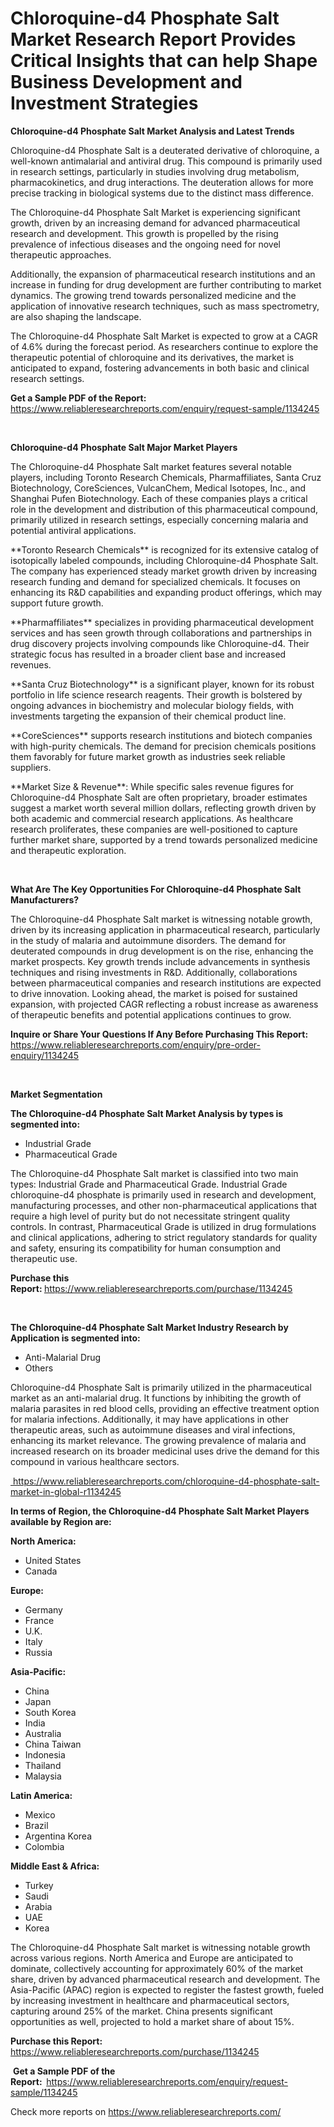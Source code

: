 <p><h1>Chloroquine-d4 Phosphate Salt Market Research Report Provides Critical Insights that can help Shape Business Development and Investment Strategies</h1></p><p><strong>Chloroquine-d4 Phosphate Salt Market Analysis and Latest Trends</strong></p>
<p><p>Chloroquine-d4 Phosphate Salt is a deuterated derivative of chloroquine, a well-known antimalarial and antiviral drug. This compound is primarily used in research settings, particularly in studies involving drug metabolism, pharmacokinetics, and drug interactions. The deuteration allows for more precise tracking in biological systems due to the distinct mass difference.</p><p>The Chloroquine-d4 Phosphate Salt Market is experiencing significant growth, driven by an increasing demand for advanced pharmaceutical research and development. This growth is propelled by the rising prevalence of infectious diseases and the ongoing need for novel therapeutic approaches. </p><p>Additionally, the expansion of pharmaceutical research institutions and an increase in funding for drug development are further contributing to market dynamics. The growing trend towards personalized medicine and the application of innovative research techniques, such as mass spectrometry, are also shaping the landscape. </p><p>The Chloroquine-d4 Phosphate Salt Market is expected to grow at a CAGR of 4.6% during the forecast period. As researchers continue to explore the therapeutic potential of chloroquine and its derivatives, the market is anticipated to expand, fostering advancements in both basic and clinical research settings.</p></p>
<p><strong>Get a Sample PDF of the Report:&nbsp;</strong> <a href="https://www.reliableresearchreports.com/enquiry/request-sample/1134245?utm_campaign=2278&utm_medium=2&utm_source=Github&utm_content=ia&utm_term=25032025&utm_id=chloroquine-d4-phosphate-salt">https://www.reliableresearchreports.com/enquiry/request-sample/1134245</a></p>
<p>&nbsp;</p>
<p><strong>Chloroquine-d4 Phosphate Salt Major Market Players</strong></p>
<p><p>The Chloroquine-d4 Phosphate Salt market features several notable players, including Toronto Research Chemicals, Pharmaffiliates, Santa Cruz Biotechnology, CoreSciences, VulcanChem, Medical Isotopes, Inc., and Shanghai Pufen Biotechnology. Each of these companies plays a critical role in the development and distribution of this pharmaceutical compound, primarily utilized in research settings, especially concerning malaria and potential antiviral applications.</p><p>**Toronto Research Chemicals** is recognized for its extensive catalog of isotopically labeled compounds, including Chloroquine-d4 Phosphate Salt. The company has experienced steady market growth driven by increasing research funding and demand for specialized chemicals. It focuses on enhancing its R&D capabilities and expanding product offerings, which may support future growth.</p><p>**Pharmaffiliates** specializes in providing pharmaceutical development services and has seen growth through collaborations and partnerships in drug discovery projects involving compounds like Chloroquine-d4. Their strategic focus has resulted in a broader client base and increased revenues.</p><p>**Santa Cruz Biotechnology** is a significant player, known for its robust portfolio in life science research reagents. Their growth is bolstered by ongoing advances in biochemistry and molecular biology fields, with investments targeting the expansion of their chemical product line.</p><p>**CoreSciences** supports research institutions and biotech companies with high-purity chemicals. The demand for precision chemicals positions them favorably for future market growth as industries seek reliable suppliers.</p><p>**Market Size & Revenue**: While specific sales revenue figures for Chloroquine-d4 Phosphate Salt are often proprietary, broader estimates suggest a market worth several million dollars, reflecting growth driven by both academic and commercial research applications. As healthcare research proliferates, these companies are well-positioned to capture further market share, supported by a trend towards personalized medicine and therapeutic exploration.</p></p>
<p>&nbsp;</p>
<p><strong>What Are The Key Opportunities For Chloroquine-d4 Phosphate Salt Manufacturers?</strong></p>
<p><p>The Chloroquine-d4 Phosphate Salt market is witnessing notable growth, driven by its increasing application in pharmaceutical research, particularly in the study of malaria and autoimmune disorders. The demand for deuterated compounds in drug development is on the rise, enhancing the market prospects. Key growth trends include advancements in synthesis techniques and rising investments in R&D. Additionally, collaborations between pharmaceutical companies and research institutions are expected to drive innovation. Looking ahead, the market is poised for sustained expansion, with projected CAGR reflecting a robust increase as awareness of therapeutic benefits and potential applications continues to grow.</p></p>
<p><strong>Inquire or Share Your Questions If Any Before Purchasing This Report:</strong> <a href="https://www.reliableresearchreports.com/enquiry/pre-order-enquiry/1134245?utm_campaign=2278&utm_medium=2&utm_source=Github&utm_content=ia&utm_term=25032025&utm_id=chloroquine-d4-phosphate-salt">https://www.reliableresearchreports.com/enquiry/pre-order-enquiry/1134245</a></p>
<p>&nbsp;</p>
<p><strong>Market Segmentation</strong></p>
<p><strong>The Chloroquine-d4 Phosphate Salt Market Analysis by types is segmented into:</strong></p>
<p><ul><li>Industrial Grade</li><li>Pharmaceutical Grade</li></ul></p>
<p><p>The Chloroquine-d4 Phosphate Salt market is classified into two main types: Industrial Grade and Pharmaceutical Grade. Industrial Grade chloroquine-d4 phosphate is primarily used in research and development, manufacturing processes, and other non-pharmaceutical applications that require a high level of purity but do not necessitate stringent quality controls. In contrast, Pharmaceutical Grade is utilized in drug formulations and clinical applications, adhering to strict regulatory standards for quality and safety, ensuring its compatibility for human consumption and therapeutic use.</p></p>
<p><strong>Purchase this Report:&nbsp;</strong><a href="https://www.reliableresearchreports.com/purchase/1134245?utm_campaign=2278&utm_medium=2&utm_source=Github&utm_content=ia&utm_term=25032025&utm_id=chloroquine-d4-phosphate-salt">https://www.reliableresearchreports.com/purchase/1134245</a></p>
<p>&nbsp;</p>
<p><strong>The Chloroquine-d4 Phosphate Salt Market Industry Research by Application is segmented into:</strong></p>
<p><ul><li>Anti-Malarial Drug</li><li>Others</li></ul></p>
<p><p>Chloroquine-d4 Phosphate Salt is primarily utilized in the pharmaceutical market as an anti-malarial drug. It functions by inhibiting the growth of malaria parasites in red blood cells, providing an effective treatment option for malaria infections. Additionally, it may have applications in other therapeutic areas, such as autoimmune diseases and viral infections, enhancing its market relevance. The growing prevalence of malaria and increased research on its broader medicinal uses drive the demand for this compound in various healthcare sectors.</p></p>
<p><a href="https://www.reliableresearchreports.com/chloroquine-d4-phosphate-salt-market-in-global-r1134245?utm_campaign=2278&utm_medium=2&utm_source=Github&utm_content=ia&utm_term=25032025&utm_id=chloroquine-d4-phosphate-salt">&nbsp;https://www.reliableresearchreports.com/chloroquine-d4-phosphate-salt-market-in-global-r1134245</a></p>
<p><strong>In terms of Region, the Chloroquine-d4 Phosphate Salt Market Players available by Region are:</strong></p>
<p>
    <p> <strong> North America: </strong>
        <ul>
            <li>United States</li>
            <li>Canada</li>
        </ul>
        </p> 
    <p> <strong> Europe: </strong>
        <ul>
            <li>Germany</li>
            <li>France</li>
            <li>U.K.</li>
            <li>Italy</li>
            <li>Russia</li>
        </ul>
        </p> 
    <p> <strong> Asia-Pacific: </strong>
        <ul>
            <li>China</li>
            <li>Japan</li>
            <li>South Korea</li>
            <li>India</li>
            <li>Australia</li>
            <li>China Taiwan</li>
            <li>Indonesia</li>
            <li>Thailand</li>
            <li>Malaysia</li>
        </ul>
        </p> 
    <p> <strong> Latin America: </strong>
        <ul>
            <li>Mexico</li>
            <li>Brazil</li>
            <li>Argentina Korea</li>
            <li>Colombia</li>
        </ul>
        </p> 
    <p> <strong> Middle East & Africa: </strong>
        <ul>
            <li>Turkey</li>
            <li>Saudi</li>
            <li>Arabia</li>
            <li>UAE</li>
            <li>Korea</li>
        </ul>
    </p>
    </p>
<p><p>The Chloroquine-d4 Phosphate Salt market is witnessing notable growth across various regions. North America and Europe are anticipated to dominate, collectively accounting for approximately 60% of the market share, driven by advanced pharmaceutical research and development. The Asia-Pacific (APAC) region is expected to register the fastest growth, fueled by increasing investment in healthcare and pharmaceutical sectors, capturing around 25% of the market. China presents significant opportunities as well, projected to hold a market share of about 15%.</p></p>
<p><strong>Purchase this Report: </strong><a href="https://www.reliableresearchreports.com/purchase/1134245?utm_campaign=2278&utm_medium=2&utm_source=Github&utm_content=ia&utm_term=25032025&utm_id=chloroquine-d4-phosphate-salt">https://www.reliableresearchreports.com/purchase/1134245</a></p>
<p>&nbsp;<strong>Get a Sample PDF of the Report:&nbsp;&nbsp;</strong><a href="https://www.reliableresearchreports.com/enquiry/request-sample/1134245?utm_campaign=2278&utm_medium=2&utm_source=Github&utm_content=ia&utm_term=25032025&utm_id=chloroquine-d4-phosphate-salt">https://www.reliableresearchreports.com/enquiry/request-sample/1134245</a></p>
<p><strong></strong></p>
<p>Check more reports on <a href="https://www.reliableresearchreports.com/?utm_campaign=2278&utm_medium=2&utm_source=Github&utm_content=ia&utm_term=25032025&utm_id=chloroquine-d4-phosphate-salt">https://www.reliableresearchreports.com/</a></p>